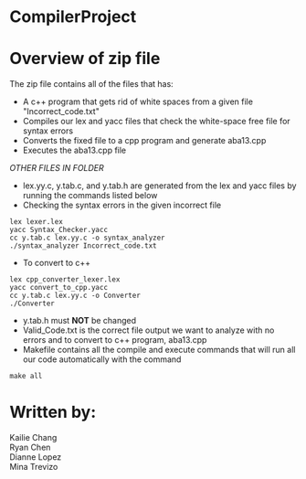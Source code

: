 # CompilerProject

# Overview of zip file
The zip file contains all of the files that has:
- A c++ program that gets rid of white spaces from a given file "Incorrect_code.txt"
- Compiles our lex and yacc files that check the white-space free file for syntax errors
- Converts the fixed file to a cpp program and generate aba13.cpp
- Executes the aba13.cpp file

*OTHER FILES IN FOLDER*
- lex.yy.c, y.tab.c, and y.tab.h are generated from the lex and yacc files by running the commands listed below 
- Checking the syntax errors in the given incorrect file
```
lex lexer.lex
yacc Syntax_Checker.yacc
cc y.tab.c lex.yy.c -o syntax_analyzer
./syntax_analyzer Incorrect_code.txt
```
- To convert to c++
```
lex cpp_converter_lexer.lex
yacc convert_to_cpp.yacc
cc y.tab.c lex.yy.c -o Converter
./Converter 
```
- y.tab.h must **NOT** be changed
- Valid_Code.txt is the correct file output we want to analyze with no errors and to convert to c++ program, aba13.cpp
- Makefile contains all the compile and execute commands that will run all our code automatically with the command
```
make all
```

# Written by:
Kailie Chang\
Ryan Chen\
Dianne Lopez\
Mina Trevizo

